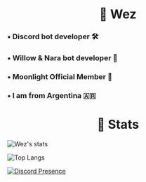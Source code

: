 <h1 align="center">🌙 Wez</h1>

<h3>• Discord bot developer 🛠️ </h3> 
  
<h3>• Willow & Nara bot developer 🎈 </h3> 

<h3>• Moonlight Official Member 🌙 </h3> 

<h3>• I am from Argentina 🇦🇷 </h3> 

<h1 align="center">🧾 Stats</h1>

![Wez's stats](https://github-readme-stats.vercel.app/api?username=imwezzz&theme=github_dark&show_icons=true) 

![Top Langs](https://github-readme-stats.vercel.app/api/top-langs/?username=imwezzz&layout=compact)

[![Discord Presence](https://lanyard.cnrad.dev/api/759233882926350346?borderRadius=20px&hideDiscrim=true&theme=dark)](https://discord.com/users/759233882926350346)

</br>
